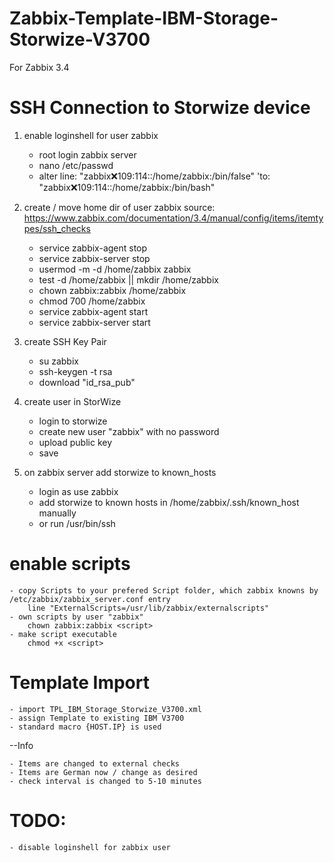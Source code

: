 # Zabbix-Template-IBM-Storage-Storwize-V3700
For Zabbix 3.4

# SSH Connection to Storwize device

1. enable loginshell for user zabbix
	
	- root login zabbix server
	- nano /etc/passwd
	* alter line:
		"zabbix:x:109:114::/home/zabbix:/bin/false"
	'to:
		"zabbix:x:109:114::/home/zabbix:/bin/bash"
 
2. create / move home dir of user zabbix
 source: https://www.zabbix.com/documentation/3.4/manual/config/items/itemtypes/ssh_checks

	- service zabbix-agent stop
	- service zabbix-server stop
	- usermod -m -d /home/zabbix zabbix
	- test -d /home/zabbix || mkdir /home/zabbix
	- chown zabbix:zabbix /home/zabbix
	- chmod 700 /home/zabbix
	- service zabbix-agent start
	- service zabbix-server start
	
3. create SSH Key Pair
	
	- su zabbix
	- ssh-keygen -t rsa
	- download "id_rsa_pub"
	
4. create user in StorWize

	- login to storwize
	- create new user "zabbix" with no password
	- upload public key
	- save

5. on zabbix server add storwize to known_hosts

	- login as use zabbix
	- add storwize to known hosts in /home/zabbix/.ssh/known_host manually
	- or run /usr/bin/ssh <IP Storwize>

# enable scripts
 
	- copy Scripts to your prefered Script folder, which zabbix knowns by /etc/zabbix/zabbix_server.conf entry
		line "ExternalScripts=/usr/lib/zabbix/externalscripts"
	- own scripts by user "zabbix"  
		chown zabbix:zabbix <script>
	- make script executable
		chmod +x <script>
	
# Template Import

	- import TPL_IBM_Storage_Storwize_V3700.xml
	- assign Template to existing IBM V3700
	- standard macro {HOST.IP} is used
	
--Info
	
	- Items are changed to external checks
	- Items are German now / change as desired
	- check interval is changed to 5-10 minutes

# TODO: 
	- disable loginshell for zabbix user
